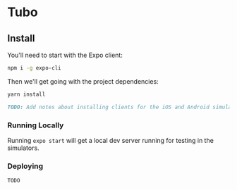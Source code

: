 # Tubo

## Install

You'll need to start with the Expo client:

```sh
npm i -g expo-cli
```

Then we'll get going with the project dependencies:

```sh
yarn install
```

```md
TODO: Add notes about installing clients for the iOS and Android simulators.
```

### Running Locally

Running `expo start` will get a local dev server running for testing in the
simulators.

### Deploying

```md
TODO
```
